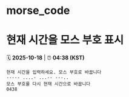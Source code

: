 # morse_code
# 현재 시간을 모스 부호 표시
<!-- MORSE_TIME_START -->
🗓️ **2025-10-18** | ⏰ **04:38 (KST)**

```
현재 시간을 입력하세요. 모스 부호로 바꿉니다
----- ....- ...-- ---..
모스 부호를 다시 현재 시간으로 바꿉니다
0438
```
<!-- MORSE_TIME_END -->
